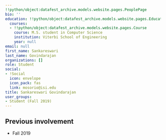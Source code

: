 ```yaml
---
!!python/object:datafest_archive.models.website.pages.PeoplePage
bio: ''
education: !!python/object:datafest_archive.models.website.pages.Education
  courses:
  - !!python/object:datafest_archive.models.website.pages.Course
    course: M.S. student in Computer Science
    institution: Viterbi School of Engineering
    year: null
email: null
first_name: Sankareswari
last_name: Govindarajan
organizations: []
role: Student
social:
- !Social
  icon: envelope
  icon_pack: fas
  link: mosorio@isi.edu
title: Sankareswari Govindarajan
user_groups:
- Student (Fall 2019)
---
```



## Previous involvement

* Fall 2019

